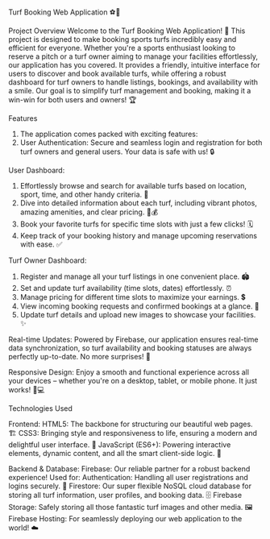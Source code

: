 Turf Booking Web Application ⚽🌿

Project Overview
Welcome to the Turf Booking Web Application! 🎉 This project is designed to make booking sports turfs incredibly easy and efficient for everyone. 
Whether you're a sports enthusiast looking to reserve a pitch or a turf owner aiming to manage your facilities effortlessly, our application has 
you covered. It provides a friendly, intuitive interface for users to discover and book available turfs, while offering a robust dashboard for turf 
owners to handle listings, bookings, and availability with a smile. Our goal is to simplify turf management and booking, making it a win-win for both users and owners! 🏆

Features
  1. The application comes packed with exciting features:
  2. User Authentication: Secure and seamless login and registration for both turf owners and general users. Your data is safe with us! 🔒

User Dashboard:
  1. Effortlessly browse and search for available turfs based on location, sport, time, and other handy criteria. 📍
  2. Dive into detailed information about each turf, including vibrant photos, amazing amenities, and clear pricing. 📸💰
  3. Book your favorite turfs for specific time slots with just a few clicks! 🗓️
  4. Keep track of your booking history and manage upcoming reservations with ease. ✅

Turf Owner Dashboard:
  1. Register and manage all your turf listings in one convenient place. 🏟️
  2. Set and update turf availability (time slots, dates) effortlessly. ⏰
  3. Manage pricing for different time slots to maximize your earnings. 💲
  4. View incoming booking requests and confirmed bookings at a glance. 👀
  5. Update turf details and upload new images to showcase your facilities. ✨

Real-time Updates: Powered by Firebase, our application ensures real-time data synchronization, so turf availability and booking 
                   statuses are always perfectly up-to-date. No more surprises! 🚀

Responsive Design: Enjoy a smooth and functional experience across all your devices – whether you're on a desktop, tablet, or 
                   mobile phone. It just works! 📱💻

Technologies Used

Frontend:
HTML5: The backbone for structuring our beautiful web pages. 🏗️
CSS3: Bringing style and responsiveness to life, ensuring a modern and delightful user interface. 🎨
JavaScript (ES6+): Powering interactive elements, dynamic content, and all the smart client-side logic. 🧠

Backend & Database:
Firebase: Our reliable partner for a robust backend experience! Used for:
Authentication: Handling all user registrations and logins securely. 🔑
Firestore: Our super flexible NoSQL cloud database for storing all turf information, user profiles, and booking data. 🗄️
Firebase Storage: Safely storing all those fantastic turf images and other media. 🖼️
Firebase Hosting: For seamlessly deploying our web application to the world! ☁️
